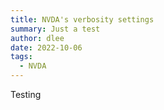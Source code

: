 ```yaml
---
title: NVDA's verbosity settings
summary: Just a test
author: dlee
date: 2022-10-06
tags:
  - NVDA
---
```

Testing
